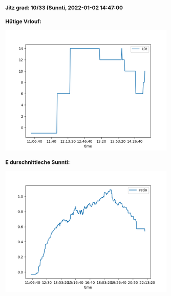 ### Jitz grad: 10/33 (Sunnti, 2022-01-02 14:47:00

### Hütige Vrlouf:
![Graph](Today.png)

### E durschnittleche Sunnti:
![Graph](Sunnti.png)